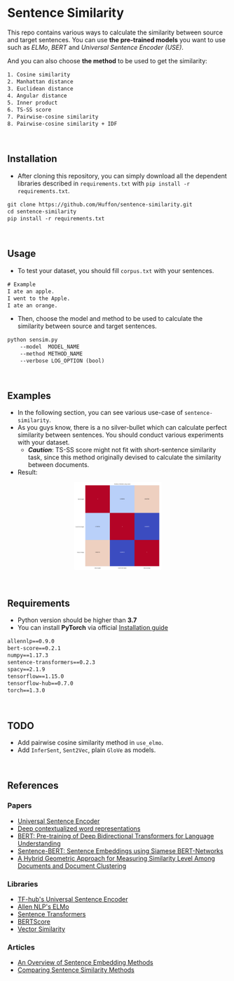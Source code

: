 # Sentence Similarity
This repo contains various ways to calculate the similarity between source and target sentences. You can use **the pre-trained models** you want to use such as _ELMo_, _BERT_ and _Universal Sentence Encoder (USE)_.

And you can also choose **the method** to be used to get the similarity:

    1. Cosine similarity
    2. Manhattan distance
    3. Euclidean distance
    4. Angular distance
    5. Inner product
    6. TS-SS score
    7. Pairwise-cosine similarity
    8. Pairwise-cosine similarity + IDF
<br/>

## Installation
- After cloning this repository, you can simply download all the dependent libraries described in `requirements.txt` with `pip install -r requirements.txt`.
```
git clone https://github.com/Huffon/sentence-similarity.git
cd sentence-similarity
pip install -r requirements.txt
```

<br/>

## Usage
- To test your dataset, you should fill `corpus.txt` with your sentences.
```
# Example
I ate an apple.
I went to the Apple.
I ate an orange.
```
- Then, choose the model and method to be used to calculate the similarity between source and target sentences.
```
python sensim.py
    --model  MODEL_NAME
    --method METHOD_NAME
    --verbose LOG_OPTION (bool)
```

<br/>

## Examples
- In the following section, you can see various use-case of `sentence-similarity`.
- As you guys know, there is a no silver-bullet which can calculate perfect similarity between sentences. You should conduct various experiments with your dataset.
    - _**Caution**_: TS-SS score might not fit with short-sentence similarity task, since this method originally devised to calculate the similarity between documents.
- Result:

<p align="center">
  <img width="200" height="200" src="fig/result.png">
</p>

<br/>

## Requirements
- Python version should be higher than **3.7**
- You can install **PyTorch** via official [Installation guide](https://pytorch.org/get-started/locally/)
```
allennlp==0.9.0
bert-score==0.2.1
numpy==1.17.3
sentence-transformers==0.2.3
spacy==2.1.9
tensorflow==1.15.0
tensorflow-hub==0.7.0
torch==1.3.0
```

<br/>

## TODO
- Add pairwise cosine similarity method in `use_elmo`.
- Add `InferSent`, `Sent2Vec`, plain `GloVe` as models.

<br/>

## References
### Papers
- [Universal Sentence Encoder](https://arxiv.org/abs/1803.11175)
- [Deep contextualized word representations](https://arxiv.org/abs/1802.05365)
- [BERT: Pre-training of Deep Bidirectional Transformers for Language Understanding](https://arxiv.org/abs/1810.04805)
- [Sentence-BERT: Sentence Embeddings using Siamese BERT-Networks](https://arxiv.org/abs/1908.10084)
- [A Hybrid Geometric Approach for Measuring Similarity Level Among Documents and Document Clustering](https://ieeexplore.ieee.org/document/7474366/metrics#metrics)


### Libraries
- [TF-hub's Universal Sentence Encoder](https://tfhub.dev/google/universal-sentence-encoder/2)
- [Allen NLP's ELMo](https://github.com/allenai/allennlp)
- [Sentence Transformers](https://github.com/UKPLab/sentence-transformers)
- [BERTScore](https://github.com/Tiiiger/bert_score)
- [Vector Similarity](https://github.com/taki0112/Vector_Similarity)


### Articles
- [An Overview of Sentence Embedding Methods](http://mlexplained.com/2017/12/28/an-overview-of-sentence-embedding-methods/)
- [Comparing Sentence Similarity Methods](http://nlp.town/blog/sentence-similarity/)